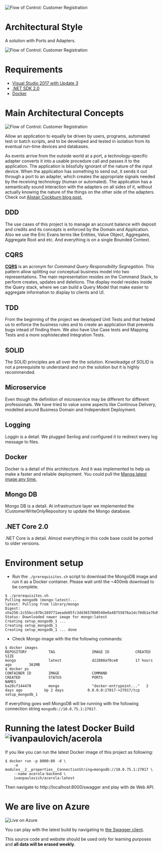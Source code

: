 ![Flow of Control: Customer Registration](https://raw.githubusercontent.com/ivanpaulovich/acerola/master/docs/logo.png)
# Architectural Style
A solution with Ports and Adapters.

![Flow of Control: Customer Registration](https://raw.githubusercontent.com/ivanpaulovich/acerola/master/docs/Acerola-Flow-Of-Control.png)

# Requirements
* [Visual Studio 2017 with Update 3](https://www.visualstudio.com/en-us/news/releasenotes/vs2017-relnotes)
* [.NET SDK 2.0](https://www.microsoft.com/net/download/core)
* [Docker](https://docs.docker.com/docker-for-windows/install/)

# Main Architectural Concepts
![Flow of Control: Customer Registration](https://raw.githubusercontent.com/ivanpaulovich/acerola/master/docs/hexagonal-arhcitecture-alistair-cockburn.gif)

Allow an application to equally be driven by users, programs, automated test or batch scripts, and to be developed and tested in isolation from its eventual run-time devices and databases.

As events arrive from the outside world at a port, a technology-specific adapter converts it into a usable procedure call and passes it to the application. The application is blissfully ignorant of the nature of the input device. When the application has something to send out, it sends it out through a port to an adapter, which creates the appropriate signals needed by the receiving technology (human or automated). The application has a semantically sound interaction with the adapters on all sides of it, without actually knowing the nature of the things on the other side of the adapters. Check out [Alistair Cockburn blog post.](http://alistair.cockburn.us/Hexagonal+architecture)

## DDD
The use cases of this project is to manage an account balance with deposit and credits and its concepts is enforced by the Domain and Application. Also we use the Eric Evans terms like Entities, Value Object, Aggregates, Aggregate Root and etc. And everything is on a single Bounded Context.

## CQRS
**[CQRS](https://martinfowler.com/bliki/CQRS.html)** is an acronym for *Command Query Responsibility Segregation*. This pattern allow splitting our conceptual business model into two representations. The main representation resides on the Command Stack, to perform creates, updates and deletions. The display model resides inside the Query stack, where we can build a Query Model that make easier to aggregate information to display to clients and UI. 

## TDD
From the beginning of the project we developed Unit Tests and that helped us to enforce the business rules and to create an application that prevents bugs intead of finding them. We also have Use Case tests and Mapping Tests and a more sophistecated Integration Tests. 

## SOLID
The SOLID principles are all over the the solution. Knwoleadge of SOLID is not a prerequisite to understand and run the solution but it is highly recommended.

## Microservice
Even though the definition of microservice may be different for different professionals. We have tried to value some aspects like Continous Delivery, modelled around Business Domain and Independent Deployment.

## Logging
Loggin is a detail. We plugged Serilog and configured it to redirect every log message to files.

## Docker
Docker is a detail of this architecture. And it was implemented to help us make a faster and reliable deployment. You could pull the [Manga latest image any time.](https://hub.docker.com/r/ivanpaulovich/acerola/)

## Mongo DB
Mongo DB is a detail. At infrastructure layer we implemented the ICustomerWriteOnlyRepository to update the Mongo database.

## .NET Core 2.0
.NET Core is a detail. Almost everything in this code base could be ported to older versions.

# Environment setup

* Run the `./prerequisites.sh` script to download the MongoDB image and run it as a Docker container. 
Please wait until the ~400mb download to be complete.

```
$ ./prerequisites.sh
Pulling mongodb (mongo:latest)...
latest: Pulling from library/mongo
Digest: sha256:2c55bcc870c269771aeade05fc3dd3657800540e0a48755876a1dc70db1e76d9
Status: Downloaded newer image for mongo:latest
Creating setup_mongodb_1 ...
Creating setup_mongodb_1
Creating setup_mongodb_1 ... done
```
* Check Mongo image with the the following commands:

```
$ docker images
REPOSITORY          TAG                 IMAGE ID            CREATED             SIZE
mongo               latest              d22888af0ce0        17 hours ago        361MB
$ docker ps
CONTAINER ID        IMAGE               COMMAND                  CREATED             STATUS              PORTS                                            NAMES
ba28cf144478        mongo               "docker-entrypoint..."   2 days ago          Up 2 days           0.0.0.0:27017->27017/tcp                         setup_mongodb_1
```

If everything goes well MongoDB will be running with the following connection string `mongodb://10.0.75.1:27017`.

# Running the latest Docker Build ![ivanpaulovich/acerola](https://dockerbuildbadges.quelltext.eu/status.svg?organization=ivanpaulovich&repository=acerola)

If you like you can run the latest Docker image of this project as following:

```
$ docker run -p 8000:80 -d \
	-e modules__2__properties__ConnectionString=mongodb://10.0.75.1:27017 \
	--name acerola-backend \
	ivanpaulovich/acerola:latest
```
Then navigate to http://localhost:8000/swagger and play with de Web API.

# We are live on Azure

![Live on Azure](https://raw.githubusercontent.com/ivanpaulovich/acerola/master/docs/Swagger.png)

You can play with the latest build by navigating to [the Swagger client](http://grape.westus2.cloudapp.azure.com:8000/swagger "Acerola Swagger").

This source code and website should be used only for learning purposes and **all data will be erased weekly**.
